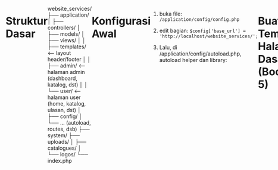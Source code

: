 # Struktur Dasar

website_services/
├── application/
│ ├── controllers/
│ ├── models/
│ ├── views/
│ │ ├── templates/ <-- layout header/footer
│ │ ├── admin/ <-- halaman admin (dashboard, katalog, dst)
│ │ └── user/ <-- halaman user (home, katalog, ulasan, dst)
│ ├── config/
│ └── ... (autoload, routes, dsb)
├── system/
├── uploads/
│ ├── catalogues/
│ └── logos/
└── index.php

# Konfigurasi Awal

1. buka file:
   `/application/config/config.php`

2. edit bagian:
   `$config['base_url'] = 'http://localhost/website_services/';`

3. Lalu, di /application/config/autoload.php, autoload helper dan library:

```
$autoload['libraries'] = array('database', 'session');
$autoload['helper'] = array('url', 'form');

```

# Buat Template Halaman Dasar (Bootstrap 5)

1. application/views/templates/header.php

<!DOCTYPE html>
<html lang="en">
<head>
  <meta charset="UTF-8">
  <title><?= $title ?? 'Jasa Website' ?></title>
  <link href="https://cdn.jsdelivr.net/npm/bootstrap@5.3.0/dist/css/bootstrap.min.css" rel="stylesheet">
</head>
<body>
<nav class="navbar navbar-expand-lg navbar-dark bg-dark">
  <div class="container">
    <a class="navbar-brand" href="<?= base_url() ?>">Jasa Website</a>
  </div>
</nav>
<div class="container mt-4">

2. application/views/templates/footer.php

</div> <!-- end container -->
<footer class="bg-light text-center p-3 mt-5">
  <small>&copy; <?= date('Y') ?> Jasa Website</small>
</footer>
<script src="https://cdn.jsdelivr.net/npm/bootstrap@5.3.0/dist/js/bootstrap.bundle.min.js"></script>
</body>
</html>

# Buat Controller Awal & Landing Page

1. application/controllers/User.php:

<?php
defined('BASEPATH') OR exit('No direct script access allowed');

class User extends CI_Controller {

  public function index() {
    $data['title'] = 'Beranda';
    $this->load->view('templates/header', $data);
    $this->load->view('user/home');
    $this->load->view('templates/footer');
  }
}

2. application/views/user/home.php:

<h1 class="text-center">Pembuatan Website Profesional</h1>
<div class="row text-center mt-4">
  <div class="col-md-4"><div class="border p-3">Katalog 1</div></div>
  <div class="col-md-4"><div class="border p-3">Katalog 2</div></div>
  <div class="col-md-4"><div class="border p-3">Katalog 3</div></div>
</div>

# Setting database

1. buka /application/config/database.php:

```$db['default'] = array(
    'dsn'   => '',
    'hostname' => 'localhost',
    'username' => 'root',
    'password' => '',                 // XAMPP default biasanya kosong
    'database' => 'jasa_website',     // ← ganti dengan nama database kamu
    'dbdriver' => 'mysqli',
    'dbprefix' => '',
    'pconnect' => FALSE,
    'db_debug' => (ENVIRONMENT !== 'production'),
    ...
);

```
# Routing halaman awal

1. Buka: /application/config/routes.php:
```
$route['default_controller'] = 'user';
```
# Halaman Login Admin

Admin bisa login menggunakan username & password
Hanya admin yang bisa mengakses halaman dashboard
Data login disimpan di tabel tb_users

## Buat view form login
application/views/auth/login.php:

<div class="row justify-content-center">
  <div class="col-md-4">
    <h3 class="text-center">Login Admin</h3>
    <?php if ($this->session->flashdata('error')): ?>

      <div class="alert alert-danger"><?= $this->session->flashdata('error') ?></div>
    <?php endif; ?>
    <form method="post" action="<?= base_url('auth/login') ?>">
      <div class="mb-3">
        <label for="username">Username</label>
        <input type="text" class="form-control" name="username" required>
      </div>
      <div class="mb-3">
        <label for="password">Password</label>
        <input type="password" class="form-control" name="password" required>
      </div>
      <button type="submit" class="btn btn-primary w-100">Login</button>
    </form>

  </div>
</div>

## Buatk controller auth.php

application/controllers/Auth.php:

<?php
defined('BASEPATH') OR exit('No direct script access allowed');

class Auth extends CI_Controller {

  public function __construct() {
    parent::__construct();
    $this->load->model('User_model');
    $this->load->library('session');
  }

  public function index() {
    $this->load->view('templates/header', ['title' => 'Login']);
    $this->load->view('auth/login');
    $this->load->view('templates/footer');
  }

  public function login() {
    $username = $this->input->post('username');
    $password = $this->input->post('password');
    $user = $this->User_model->get_by_username($username);

    if ($user && password_verify($password, $user->password)) {
      $this->session->set_userdata('user_id', $user->user_id);
      redirect('admin');
    } else {
      $this->session->set_flashdata('error', 'Username atau Password salah!');
      redirect('auth');
    }
  }

  public function logout() {
    $this->session->sess_destroy();
    redirect('auth');
  }
}

## buat model user_model.php
application/models/User_model.php:

<?php
defined('BASEPATH') OR exit('No direct script access allowed');

class User_model extends CI_Model {

  public function get_by_username($username) {
    return $this->db->get_where('tb_users', ['username' => $username])->row();
  }
}


## tambahkan admin dummy ke database
Buka phpMyAdmin, jalankan query ini:

INSERT INTO tb_users (username, password)
VALUES ('admin', '$2y$10$GpZKcLskHZutTD5boIRfV.CraV.rEB53erVrxCjVR59dJD72HJ82G'); 

Password-nya adalah: admin123
(Dienkripsi dengan password_hash())

## routing

application/config/routes.php:
Tambahkan ini:

$route['login'] = 'auth/index';
$route['logout'] = 'auth/logout';


## hasil
Buka http://localhost/website_services/login

Masukkan:
Username: admin
Password: admin123
>> akan error kalau .htaccess nya belumm dibuat :http://localhost/website_services/index.php/login

## hilangkan index.php

1. bikin file di root folder : .htaccess

2. isi dengan :

RewriteEngine On
RewriteBase /website_services/
RewriteCond %{REQUEST_FILENAME} !-f
RewriteCond %{REQUEST_FILENAME} !-d
RewriteRule ^(.*)$ index.php/$1 [L]


3. edit file application/config/config.php:

cari baris : 
$config['index_page'] = 'index.php';

ubah:
$config['index_page'] = '';


4. Pastikan Apache mod_rewrite Aktif
Buka XAMPP → Config (Apache) → httpd.conf

Pastikan baris berikut tidak dikomentari (tidak ada # di depannya):
LoadModule rewrite_module modules/mod_rewrite.so

Simpan file dan restart Apache dari XAMPP Control Panel


# masalah login salah password

1. bikin file hash.php di root folder isi hash.php:

<?php
echo password_hash('admin123', PASSWORD_DEFAULT);

2. jalankan : http://localhost/website_services/hash.php

3. kemudian masukkan copy hasil nya dan edit password di table mysql


# halaman dashboard admin

Sidebar kiri: navigasi admin (Dashboard, Katalog, Pesanan, Laporan, Ulasan)
Ringkasan pesanan selesai & pendapatan bulan ini
(opsional nanti) Chart statistik sederhana

## struktur folder
application/
├── controllers/
│   └── Admin.php
├── views/
│   ├── admin/
│   │   └── dashboard.php
│   ├── templates/
│   │   ├── admin_header.php
│   │   └── admin_footer.php

## buat template header admin
application/views/templates/admin_header.php:

<!DOCTYPE html>
<html lang="en">
<head>
  <meta charset="UTF-8">
  <title><?= $title ?? 'Admin Dashboard' ?></title>
  <link href="https://cdn.jsdelivr.net/npm/bootstrap@5.3.0/dist/css/bootstrap.min.css" rel="stylesheet">
  <style>
    body {
      display: flex;
    }
    aside {
      width: 220px;
      min-height: 100vh;
      background: #f8f9fa;
    }
    main {
      flex: 1;
      padding: 20px;
    }
    .nav-link.active {
      font-weight: bold;
      color: #0d6efd !important;
    }
  </style>
</head>
<body>
  <aside class="p-3">
    <h4>Admin Panel</h4>
    <nav class="nav flex-column">
      <a class="nav-link <?= uri_string() == 'admin' ? 'active' : '' ?>" href="<?= base_url('admin') ?>">Dashboard</a>
      <a class="nav-link" href="#">Katalog</a>
      <a class="nav-link" href="#">Pesanan</a>
      <a class="nav-link" href="#">Laporan</a>
      <a class="nav-link" href="#">Ulasan</a>
      <a class="nav-link text-danger" href="<?= base_url('logout') ?>">Logout</a>
    </nav>
  </aside>
  <main>

## buat template footer admin

application/views/templates/admin_footer.php:

  </main>
  <script src="https://cdn.jsdelivr.net/npm/bootstrap@5.3.0/dist/js/bootstrap.bundle.min.js"></script>
</body>
</html>

## buat controller Admin.php

application/controllers/Admin.php:

<?php
defined('BASEPATH') OR exit('No direct script access allowed');

class Admin extends CI_Controller {

  public function __construct() {
    parent::__construct();
    if (!$this->session->userdata('user_id')) {
      redirect('login');
    }

    $this->load->database();
  }

  public function index() {
    // Jumlah pesanan selesai bulan ini
    $this->db->where('status', 'completed');
    $this->db->where('MONTH(created_at)', date('m'));
    $this->db->where('YEAR(created_at)', date('Y'));
    $pesanan_selesai = $this->db->count_all_results('tb_orders');

    // Total pendapatan bulan ini
    $this->db->select_sum('tb_catalogues.price');
    $this->db->from('tb_orders');
    $this->db->join('tb_catalogues', 'tb_catalogues.catalogue_id = tb_orders.catalogue_id');
    $this->db->where('tb_orders.status', 'completed');
    $this->db->where('MONTH(tb_orders.created_at)', date('m'));
    $this->db->where('YEAR(tb_orders.created_at)', date('Y'));
    $result = $this->db->get()->row();

    $pendapatan = $result->price ?? 0;

    $data['title'] = 'Dashboard Admin';
    $data['pesanan_selesai'] = $pesanan_selesai;
    $data['pendapatan'] = $pendapatan;

    $this->load->view('templates/admin_header', $data);
    $this->load->view('admin/dashboard', $data);
    $this->load->view('templates/admin_footer');
  }
}

## buat view dashboard.php
application/views/admin/dashboard.php:

<h2>Ringkasan dan Statistik Pesanan</h2>

<div class="row my-4">
  <div class="col-md-6">
    <div class="bg-primary text-white p-4 rounded">
      <h5>Pesanan Selesai Bulan Ini</h5>
      <h2><?= $pesanan_selesai ?></h2>

    </div>

  </div>
  <div class="col-md-6">
    <div class="bg-success text-white p-4 rounded">
      <h5>Total Pendapatan Bulan Ini</h5>
      <h2>Rp <?= number_format($pendapatan, 0, ',', '.') ?></h2>
    </div>
  </div>
</div>

## hasil

akses: http://localhost/website_services/admin

# fitur CRUD katalog admin

Admin dapat:

Melihat daftar katalog jasa
Menambah katalog
Mengedit katalog
Menghapus katalog

## struktur folder:

application/
├── controllers/
│ └── Catalogue.php ← controller CRUD katalog
├── models/
│ └── Catalogue_model.php ← model untuk akses db
├── views/
│ └── admin/
│ ├── katalog_list.php ← daftar katalog
│ └── katalog_form.php ← form tambah/edit katalog

## buat model Catalogue_model.php

application/models/Catalogue_model.php:

<?php
defined('BASEPATH') OR exit('No direct script access allowed');

class Catalogue_model extends CI_Model {

  public function get_all() {
    return $this->db->order_by('created_at', 'DESC')->get('tb_catalogues')->result();
  }

  public function get($id) {
    return $this->db->get_where('tb_catalogues', ['catalogue_id' => $id])->row();
  }

  public function insert($data) {
    return $this->db->insert('tb_catalogues', $data);
  }

  public function update($id, $data) {
    return $this->db->where('catalogue_id', $id)->update('tb_catalogues', $data);
  }

  public function delete($id) {
    return $this->db->delete('tb_catalogues', ['catalogue_id' => $id]);
  }
}

## buat controller Catalogue.php
application/controllers/Catalogue.php:

<?php
defined('BASEPATH') OR exit('No direct script access allowed');

class Catalogue extends CI_Controller {

  public function __construct() {
    parent::__construct();
    if (!$this->session->userdata('user_id')) {
      redirect('login');
    }
    $this->load->model('Catalogue_model');
  }

  public function index() {
    $data['title'] = 'Kelola Katalog';
    $data['catalogues'] = $this->Catalogue_model->get_all();
    $this->load->view('templates/admin_header', $data);
    $this->load->view('admin/katalog_list', $data);
    $this->load->view('templates/admin_footer');
  }

  public function create() {
    $data['title'] = 'Tambah Katalog';
    if ($this->input->post()) {
      $insert = [
        'package_name' => $this->input->post('package_name'),
        'categories'   => $this->input->post('categories'),
        'description'  => $this->input->post('description'),
        'price'        => $this->input->post('price'),
        'status_publish' => $this->input->post('status_publish'),
        'created_at'   => date('Y-m-d H:i:s')
      ];
      $this->Catalogue_model->insert($insert);
      redirect('catalogue');
    }
    $this->load->view('templates/admin_header', $data);
    $this->load->view('admin/katalog_form');
    $this->load->view('templates/admin_footer');
  }

  public function edit($id) {
    $data['title'] = 'Edit Katalog';
    $data['katalog'] = $this->Catalogue_model->get($id);
    if ($this->input->post()) {
      $update = [
        'package_name' => $this->input->post('package_name'),
        'categories'   => $this->input->post('categories'),
        'description'  => $this->input->post('description'),
        'price'        => $this->input->post('price'),
        'status_publish' => $this->input->post('status_publish'),
      ];
      $this->Catalogue_model->update($id, $update);
      redirect('catalogue');
    }
    $this->load->view('templates/admin_header', $data);
    $this->load->view('admin/katalog_form', $data);
    $this->load->view('templates/admin_footer');
  }

  public function delete($id) {
    $this->Catalogue_model->delete($id);
    redirect('catalogue');
  }
}

## buat view katalog_list.php
application/views/admin/katalog_list.php:

<h3>Daftar Katalog</h3>
<a href="<?= base_url('catalogue/create') ?>" class="btn btn-primary mb-3">Tambah Katalog</a>
<table class="table table-bordered">
  <thead>
    <tr>
      <th>#</th>
      <th>Nama Paket</th>
      <th>Kategori</th>
      <th>Harga</th>
      <th>Status</th>
      <th>Aksi</th>
    </tr>
  </thead>
  <tbody>
    <?php $no=1; foreach($catalogues as $row): ?>
    <tr>
      <td><?= $no++ ?></td>
      <td><?= $row->package_name ?></td>
      <td><?= $row->categories ?></td>
      <td>Rp <?= number_format($row->price, 0, ',', '.') ?></td>
      <td><?= $row->status_publish ?></td>
      <td>
        <a href="<?= base_url('catalogue/edit/'.$row->catalogue_id) ?>" class="btn btn-sm btn-warning">Edit</a>
        <a href="<?= base_url('catalogue/delete/'.$row->catalogue_id) ?>" class="btn btn-sm btn-danger" onclick="return confirm('Hapus katalog ini?')">Hapus</a>
      </td>
    </tr>
    <?php endforeach ?>
  </tbody>
</table>

## view kalatog_form.php

application/views/admin/katalog_form.php:

<h3><?= $title ?></h3>
<form method="post">
  <div class="mb-3">
    <label>Nama Paket</label>
    <input type="text" name="package_name" class="form-control" required value="<?= $katalog->package_name ?? '' ?>">
  </div>
  <div class="mb-3">
    <label>Kategori</label>
    <select name="categories" class="form-control" required>
      <option value="Toko Online" <?= (isset($katalog) && $katalog->categories == 'Toko Online') ? 'selected' : '' ?>>Toko Online</option>
      <option value="Perusahaan" <?= (isset($katalog) && $katalog->categories == 'Perusahaan') ? 'selected' : '' ?>>Perusahaan</option>
      <option value="Custom" <?= (isset($katalog) && $katalog->categories == 'Custom') ? 'selected' : '' ?>>Custom</option>
    </select>
  </div>
  <div class="mb-3">
    <label>Deskripsi</label>
    <textarea name="description" class="form-control"><?= $katalog->description ?? '' ?></textarea>
  </div>
  <div class="mb-3">
    <label>Harga</label>
    <input type="number" name="price" class="form-control" required value="<?= $katalog->price ?? '' ?>">
  </div>
  <div class="mb-3">
    <label>Status Publish</label>
    <select name="status_publish" class="form-control" required>
      <option value="Y" <?= (isset($katalog) && $katalog->status_publish == 'Y') ? 'selected' : '' ?>>Y</option>
      <option value="N" <?= (isset($katalog) && $katalog->status_publish == 'N') ? 'selected' : '' ?>>N</option>
    </select>
  </div>
  <button class="btn btn-success">Simpan</button>
</form>

## testing

Akses: http://localhost/website_services/catalogue
Tambah, edit, hapus katalog
Data langsung masuk ke tabel tb_catalogues

# menambahkan dropdown kategori agar lebih bervariasi

## ubah struktur ENUM di tb_catalogue

jalan di SQL di phpMyAdmin:

ALTER TABLE tb_catalogues
MODIFY categories ENUM(
'Toko online (e-Commerce)',
'Company Profile',
'Personal Profile Website',
'Wedding',
'Web3 / Blockchain Project',
'Blog / Artikel Pribadi',
'Landing Page',
'Portfolio',
'Kursus Online (e-Learning)',
'Custom'
) NOT NULL;

## Update katalog_form.php

Ganti bagian dropdown <select name="categories"> menjadi:

<div class="mb-3">
  <label>Kategori</label>
  <select name="categories" class="form-control" required>
    <?php
      $opsi = [
        'Toko online (e-Commerce)',
        'Company Profile',
        'Personal Profile Website',
        'Wedding',
        'Web3 / Blockchain Project',
        'Blog / Artikel Pribadi',
        'Landing Page',
        'Portfolio',
        'Kursus Online (e-Learning)',
        'Custom'
      ];
      foreach ($opsi as $kategori) {
        $selected = (isset($katalog) && $katalog->categories == $kategori) ? 'selected' : '';
        echo "<option value=\"$kategori\" $selected>$kategori</option>";
      }
    ?>
  </select>
</div>

# Fitur Form Pemesanan

Mengisi form pemesanan (nama, email, nomor HP, paket, deskripsi, logo opsional)
Data masuk ke tabel tb_orders
File logo disimpan ke folder uploads/logos/

## struktur folder

application/
├── controllers/
│ └── Order.php ← controller untuk form pemesanan
├── models/
│ └── Order_model.php ← model untuk simpan data order
├── views/
│ └── user/
│ └── order_form.php ← halaman form pemesanan
uploads/
└── logos/ ← tempat simpan file logo (sudah ada)

## buat application/models/Order_model.php:

<?php
defined('BASEPATH') OR exit('No direct script access allowed');

class Order_model extends CI_Model {

  public function insert($data) {
    return $this->db->insert('tb_orders', $data);
  }
}

## buat application/controllers/Order.php:

<?php
defined('BASEPATH') OR exit('No direct script access allowed');

class Order extends CI_Controller {

  public function __construct() {
    parent::__construct();
    $this->load->model('Order_model');
    $this->load->database();
    $this->load->helper(['form', 'url']);
  }

  public function create() {
    $data['title'] = 'Form Pemesanan';
    $data['catalogues'] = $this->db->where('status_publish', 'Y')->get('tb_catalogues')->result();
    $this->load->view('templates/header', $data);
    $this->load->view('user/order_form', $data);
    $this->load->view('templates/footer');
  }

  public function store() {
    $logo_name = null;

    // Upload logo jika ada
    if ($_FILES['logo']['name']) {
      $config['upload_path']   = './uploads/logos/';
      $config['allowed_types'] = 'jpg|jpeg|png';
      $config['max_size']      = 2048;
      $config['file_name']     = time().'_'.$_FILES['logo']['name'];

      $this->load->library('upload', $config);

      if ($this->upload->do_upload('logo')) {
        $logo_name = $this->upload->data('file_name');
      } else {
        $this->session->set_flashdata('error', $this->upload->display_errors());
        redirect('order/create');
      }
    }

    $data = [
      'catalogue_id'   => $this->input->post('catalogue_id'),
      'name'           => $this->input->post('name'),
      'email'          => $this->input->post('email'),
      'phone_number'   => $this->input->post('phone_number'),
      'project_deadline' => $this->input->post('project_deadline'),
      'logo'           => $logo_name,
      'status'         => 'requested',
      'created_at'     => date('Y-m-d H:i:s')
    ];

    $this->Order_model->insert($data);
    $this->session->set_flashdata('success', 'Pemesanan berhasil dikirim!');
    redirect('order/create');
  }
}

## buat application/views/user/order_form.php:

<h2>Form Pemesanan</h2>

<?php if ($this->session->flashdata('success')): ?>
  <div class="alert alert-success"><?= $this->session->flashdata('success') ?></div>
<?php elseif ($this->session->flashdata('error')): ?>
  <div class="alert alert-danger"><?= $this->session->flashdata('error') ?></div>
<?php endif; ?>

<form method="post" action="<?= base_url('order/store') ?>" enctype="multipart/form-data">
  <div class="mb-3">
    <label>Nama</label>
    <input type="text" name="name" class="form-control" required>
  </div>
  <div class="mb-3">
    <label>Email</label>
    <input type="email" name="email" class="form-control" required>
  </div>
  <div class="mb-3">
    <label>No HP</label>
    <input type="text" name="phone_number" class="form-control" required>
  </div>
  <div class="mb-3">
    <label>Pilihan Paket</label>
    <select name="catalogue_id" class="form-control" required>
      <option value="">-- Pilih Paket --</option>
      <?php foreach ($catalogues as $row): ?>
        <option value="<?= $row->catalogue_id ?>"><?= $row->package_name ?> - Rp <?= number_format($row->price,0,',','.') ?></option>
      <?php endforeach ?>
    </select>
  </div>
  <div class="mb-3">
    <label>Deadline Proyek</label>
    <input type="date" name="project_deadline" class="form-control" required>
  </div>
  <div class="mb-3">
    <label>Logo (Opsional)</label>
    <input type="file" name="logo" class="form-control">
  </div>
  <button type="submit" class="btn btn-success">Kirim Pemesanan</button>
</form>

## tambahkan routing

application/config/routes.php:

$route['order/create'] = 'order/create';
$route['order/store'] = 'order/store';

## testing

http://localhost/website_services/order/create

✅ Isi form
✅ Pilih paket
✅ Submit
✅ Cek tabel tb_orders di phpMyAdmin
✅ Cek folder /uploads/logos/ untuk logo yang terupload

# fitur daftar pemesanan - admin

Admin dapat:

Melihat semua pesanan dari pengguna
Mengetahui status (requested, approved, completed, rejected)
Melihat info paket, nama pemesan, deadline, dan logo (jika ada)
Mengubah status pesanan (edit status)

## struktur folder

application/
├── controllers/
│ └── OrderAdmin.php ← controller khusus admin
├── views/
│ └── admin/
│ └── pesanan_list.php ← halaman daftar pesanan

## buat controller application/controllers/OrderAdmin.php:

<?php
defined('BASEPATH') OR exit('No direct script access allowed');

class OrderAdmin extends CI_Controller {

  public function __construct() {
    parent::__construct();
    if (!$this->session->userdata('user_id')) {
      redirect('login');
    }
    $this->load->database();
  }

  public function index() {
    $this->db->select('tb_orders.*, tb_catalogues.package_name');
    $this->db->from('tb_orders');
    $this->db->join('tb_catalogues', 'tb_orders.catalogue_id = tb_catalogues.catalogue_id');
    $this->db->order_by('tb_orders.created_at', 'DESC');
    $data['orders'] = $this->db->get()->result();

    $data['title'] = 'Daftar Pesanan';
    $this->load->view('templates/admin_header', $data);
    $this->load->view('admin/pesanan_list', $data);
    $this->load->view('templates/admin_footer');
  }

  public function update_status($id) {
    $status = $this->input->post('status');
    $this->db->where('order_id', $id)->update('tb_orders', ['status' => $status]);
    redirect('orderadmin');
  }
}


## buat view application/views/admin/pesanan_list.php:

<h3>Daftar Pesanan</h3>

<table class="table table-bordered">
  <thead>
    <tr>
      <th>Nama</th>
      <th>Email</th>
      <th>No HP</th>
      <th>Paket</th>
      <th>Deadline</th>
      <th>Logo</th>
      <th>Status</th>
      <th>Aksi</th>
    </tr>
  </thead>
  <tbody>
    <?php foreach ($orders as $row): ?>

    <tr>
      <td><?= $row->name ?></td>
      <td><?= $row->email ?></td>
      <td><?= $row->phone_number ?></td>
      <td><?= $row->package_name ?></td>
      <td><?= $row->project_deadline ?></td>
      <td>
        <?php if ($row->logo): ?>
          <a href="<?= base_url('uploads/logos/'.$row->logo) ?>" target="_blank">Lihat</a>
        <?php else: ?>
          -
        <?php endif ?>
      </td>
      <td><strong><?= strtoupper($row->status) ?></strong></td>
      <td>
        <form method="post" action="<?= base_url('orderadmin/update_status/'.$row->order_id) ?>" class="d-flex">
          <select name="status" class="form-select form-select-sm me-2">
            <option value="requested" <?= $row->status == 'requested' ? 'selected' : '' ?>>Requested</option>
            <option value="approved" <?= $row->status == 'approved' ? 'selected' : '' ?>>Approved</option>
            <option value="completed" <?= $row->status == 'completed' ? 'selected' : '' ?>>Completed</option>
            <option value="rejected" <?= $row->status == 'rejected' ? 'selected' : '' ?>>Rejected</option>
          </select>
          <button class="btn btn-sm btn-primary">Update</button>
        </form>
      </td>
    </tr>
    <?php endforeach ?>

  </tbody>
</table>

## tambahkan routing application/config/routes.php:

$route['orderadmin'] = 'orderadmin/index';
$route['orderadmin/update_status/(:num)'] = 'orderadmin/update_status/$1';

## testing

http://localhost/website_services/orderadmin

🟢 Tampil daftar pesanan
🟢 Klik dropdown status → pilih → klik Update
🟢 Perubahan langsung tersimpan ke tb_orders

# Fitur Ulasan User

Pengguna bisa mengirimkan ulasan + rating
Ulasan disimpan di tb_reviews dengan status is_approved = 'N'
Admin bisa melihat dan menyetujui (Y) agar ulasan tampil ke publik

## struktur folder

application/
├── controllers/
│ ├── Review.php ← form user
│ └── ReviewAdmin.php ← moderasi admin
├── models/
│ └── Review_model.php ← akses ke tb_reviews
├── views/
│ ├── user/
│ │ └── review_form.php ← form tambah ulasan
│ └── admin/
│ └── review_list.php ← daftar ulasan untuk admin

## buat model application/models/Review_model.php:

<?php
defined('BASEPATH') OR exit('No direct script access allowed');

class Review_model extends CI_Model {

  public function insert($data) {
    return $this->db->insert('tb_reviews', $data);
  }

  public function get_all() {
    $this->db->select('r.*, o.name AS pemesan, c.package_name');
    $this->db->from('tb_reviews r');
    $this->db->join('tb_orders o', 'o.order_id = r.order_id');
    $this->db->join('tb_catalogues c', 'c.catalogue_id = o.catalogue_id');
    $this->db->order_by('r.created_at', 'DESC');
    return $this->db->get()->result();
  }

  public function approve($id) {
    return $this->db->where('review_id', $id)->update('tb_reviews', ['is_approved' => 'Y']);
  }
}

## buat controller application/controllers/Review.php:

<?php
defined('BASEPATH') OR exit('No direct script access allowed');

class Review extends CI_Controller {

  public function __construct() {
    parent::__construct();
    $this->load->model('Review_model');
    $this->load->database();
  }

  public function create() {
    $data['title'] = 'Form Ulasan';
    $data['orders'] = $this->db->get_where('tb_orders', ['status' => 'completed'])->result(); // hanya yang selesai

    $this->load->view('templates/header', $data);
    $this->load->view('user/review_form', $data);
    $this->load->view('templates/footer');
  }

  public function store() {
    $data = [
      'order_id'    => $this->input->post('order_id'),
      'name'        => $this->input->post('name'),
      'rating'      => $this->input->post('rating'),
      'comment'     => $this->input->post('comment'),
      'is_approved' => 'N',
      'created_at'  => date('Y-m-d H:i:s')
    ];

    $this->Review_model->insert($data);
    $this->session->set_flashdata('success', 'Ulasan berhasil dikirim dan menunggu persetujuan admin.');
    redirect('review/create');
  }
}

## buat view application/views/user/review_form.php:

<h2>Form Ulasan</h2>

<?php if ($this->session->flashdata('success')): ?>
  <div class="alert alert-success"><?= $this->session->flashdata('success') ?></div>
<?php endif; ?>

<form method="post" action="<?= base_url('review/store') ?>">
  <div class="mb-3">
    <label>Nama Anda</label>
    <input type="text" name="name" class="form-control" required>
  </div>
  <div class="mb-3">
    <label>Pilih Pesanan</label>
    <select name="order_id" class="form-control" required>
      <option value="">-- Pilih Paket --</option>
      <?php foreach ($orders as $o): ?>
        <option value="<?= $o->order_id ?>"><?= $o->name ?> - <?= $o->project_deadline ?></option>
      <?php endforeach ?>
    </select>
  </div>
  <div class="mb-3">
    <label>Rating (1 - 5)</label>
    <input type="number" name="rating" min="1" max="5" class="form-control" required>
  </div>
  <div class="mb-3">
    <label>Ulasan</label>
    <textarea name="comment" class="form-control" required></textarea>
  </div>
  <button class="btn btn-primary">Kirim Ulasan</button>
</form>

## buat controller application/controllers/ReviewAdmin.php:

<?php
defined('BASEPATH') OR exit('No direct script access allowed');

class ReviewAdmin extends CI_Controller {

  public function __construct() {
    parent::__construct();
    if (!$this->session->userdata('user_id')) {
      redirect('login');
    }
    $this->load->model('Review_model');
  }

  public function index() {
    $data['title'] = 'Moderasi Ulasan';
    $data['reviews'] = $this->Review_model->get_all();

    $this->load->view('templates/admin_header', $data);
    $this->load->view('admin/review_list', $data);
    $this->load->view('templates/admin_footer');
  }

  public function approve($id) {
    $this->Review_model->approve($id);
    redirect('reviewadmin');
  }
}

## buat view application/views/admin/review_list.php:
<h3>Moderasi Ulasan</h3>

<table class="table table-bordered">
  <thead>
    <tr>
      <th>Nama</th>
      <th>Paket</th>
      <th>Rating</th>
      <th>Ulasan</th>
      <th>Status</th>
      <th>Aksi</th>
    </tr>
  </thead>
  <tbody>
    <?php foreach ($reviews as $r): ?>

    <tr>
      <td><?= $r->name ?></td>
      <td><?= $r->package_name ?></td>
      <td><?= $r->rating ?></td>
      <td><?= $r->comment ?></td>
      <td><?= $r->is_approved == 'Y' ? 'Disetujui' : 'Menunggu' ?></td>
      <td>
        <?php if ($r->is_approved == 'N'): ?>
          <a href="<?= base_url('reviewadmin/approve/'.$r->review_id) ?>" class="btn btn-sm btn-success">Setujui</a>
        <?php else: ?>
          <span class="text-success">✔</span>
        <?php endif ?>
      </td>
    </tr>
    <?php endforeach ?>

  </tbody>
</table>

## tambah routing application/config/routes.php:

$route['review/create'] = 'review/create';
$route['review/store'] = 'review/store';
$route['reviewadmin']   = 'reviewadmin/index';
$route['reviewadmin/approve/(:num)'] = 'reviewadmin/approve/$1';

## testing

Buka: http://localhost/website_services/review/create → isi form → kirim
Buka: http://localhost/website_services/reviewadmin → lihat ulasan → klik “Setujui”

Jika berhasil:

✅ Ulasan tersimpan
✅ Admin bisa menyetujui
✅ Disiapkan untuk ditampilkan ke halaman user (fitur berikutnya)

# menampilkan ulasan di LP

## strukrur folder

application/
├── controllers/
│ └── User.php ← controller landing page
├── views/
│ └── user/
│ └── home.php ← landing page user

## menambahkan query review di controller

$this->load->model('Review_model');
$data['reviews'] = $this->Review_model->get_approved();

JADI:
public function index() {
$data['title'] = 'Beranda';
$this->load->model('Review_model');
$data['reviews'] = $this->Review_model->get_approved();

        $this->load->view('templates/header', $data);
        $this->load->view('user/home');
        $this->load->view('templates/footer');
    }

## Tambahkan Fungsi get_approved() di Review_model

di paling bawah :
public function get_approved() {
$this->db->select('r.name, r.rating, r.comment');
$this->db->from('tb_reviews r');
$this->db->where('is_approved', 'Y');
$this->db->order_by('created_at', 'DESC');
return $this->db->get()->result();
}

## Tambahkan Kode Ulasan di View home.php

Tambahkan di bagian bawah landing page:

<h3 class="mt-5">Ulasan Pengguna</h3>
<div class="row">
  <?php foreach ($reviews as $review): ?>
    <div class="col-md-4">
      <div class="border p-3 mb-3 rounded shadow-sm">
        <strong><?= $review->name ?></strong><br>
        Rating: <?= str_repeat('⭐', $review->rating) ?><br>
        <p><?= $review->comment ?></p>
      </div>
    </div>
  <?php endforeach; ?>
</div>

## testing

http://localhost/website_services/

# upload dan tampilkan gambar katalog

Admin bisa upload gambar saat tambah/edit katalog
Gambar disimpan di uploads/catalogue/
Gambar tampil di halaman katalog pengguna

## stuktur folder yang digunakna

application/
├── controllers/
│ └── Catalogue.php
├── views/
│ ├── admin/katalog_form.php ← tambah upload
│ └── user/katalog.php ← tampilkan gambar katalog
uploads/
└── catalogue/ ← folder simpan gambar katalog

## Perbarui Controller Catalogue.php → Tambah Upload Gambar

📍 Method create() dan edit():
Tambahkan di dalam if ($this->input->post()):

$config['upload_path']   = './uploads/catalogue/';
$config['allowed_types'] = 'jpg|jpeg|png';
$config['max_size']      = 2048;
$config['file_name'] = time() . '\_' . $\_FILES['image']['name'];

$this->load->library('upload', $config);

$image = null;
if (!empty($\_FILES['image']['name'])) {
if ($this->upload->do_upload('image')) {
$image = $this->upload->data('file_name');
} else {
$this->session->set_flashdata('error', $this->upload->display_errors());
redirect(current_url());
}
}

Lalu tambahkan image ke data $insert atau $update:
di method create setelah baris data $insert = []

if ($image) $insert['image'] = $image;
if ($image) $update['image'] = $image;

## Perbarui Form View katalog_form.php

📄 application/views/admin/katalog_form.php
Tambahkan enctype dan field upload:

<form method="post" enctype="multipart/form-data">

tambahkan input:

<div class="mb-3">
  <label>Gambar (opsional)</label>
  <input type="file" name="image" class="form-control">
  <?php if (isset($katalog->image) && $katalog->image): ?>
    <img src="<?= base_url('uploads/catalogue/'.$katalog->image) ?>" alt="gambar" width="120" class="mt-2">
  <?php endif ?>
</div>

## Tampilkan Gambar di Halaman Katalog Pengguna

📄 application/views/user/katalog.php
Di dalam loop daftar katalog:

<h2>Daftar Katalog</h2>

<div class="row">
  <?php foreach ($catalogues as $k): ?>
    <div class="col-md-4">
      <div class="card mb-3">
        <?php if ($k->image): ?>
          <img src="<?= base_url('uploads/catalogue/'.$k->image) ?>" class="card-img-top" alt="<?= $k->package_name ?>">
        <?php endif ?>
        <div class="card-body">
          <h5 class="card-title"><?= $k->package_name ?></h5>
          <p><?= $k->description ?></p>
          <p><strong>Rp <?= number_format($k->price, 0, ',', '.') ?></strong></p>
        </div>
      </div>
    </div>
  <?php endforeach; ?>
</div>

✅ PASTIKAN FOLDER UPLOAD
📂 uploads/catalogue/ harus sudah ada dan writeable (chmod 755 / 777 jika perlu)

## tambahkan di controller/User.php:

public function katalog() {
$data['catalogues'] = $this->db->get('tb_catalogues')->result(); // Ambil data katalog
$this->load->view('templates/header');
$this->load->view('user/katalog', $data); // Pastikan data dikirim ke view
$this->load->view('templates/footer');
}

## routing

Pastikan routing di application/config/routes.php sudah ada:

$route['user/katalog'] = 'user/katalog'; // Sesuaikan dengan controller dan method kamu

## testing

Tambah katalog baru → upload gambar → Submit
Cek folder uploads/catalogue/
Lihat halaman katalog user di:
http://localhost/website_services/user/katalog

# fitur laporan penjualan & download laporan untuk admin

Admin bisa melihat rekap pendapatan dan pesanan dalam rentang tanggal tertentu.
Admin bisa mendownload laporan dalam format .csv.

## struktur folder

application/
├── controllers/
│ └── ReportAdmin.php ← controller untuk laporan
├── models/
│ └── Report_model.php ← model untuk query laporan
├── views/
│ └── admin/
│ └── report_list.php ← halaman daftar laporan

## buat model application/models/Report_model.php:

<?php
defined('BASEPATH') OR exit('No direct script access allowed');

class Report_model extends CI_Model {

    public function get_order_report($start_date, $end_date) {
        // Join tb_orders dengan tb_catalogues untuk mendapatkan harga paket
        $this->db->select('tb_orders.order_id, tb_orders.name, tb_catalogues.price, tb_orders.created_at');
        $this->db->from('tb_orders');
        $this->db->join('tb_catalogues', 'tb_orders.catalogue_id = tb_catalogues.catalogue_id');
        $this->db->where('tb_orders.status', 'completed');
        $this->db->where('tb_orders.created_at >=', $start_date);
        $this->db->where('tb_orders.created_at <=', $end_date);
        
        return $this->db->get()->result();
    }      

    public function get_sales_report($start_date, $end_date) {
        $this->db->select('SUM(tb_catalogues.price) AS total_sales, COUNT(tb_orders.order_id) AS total_orders');
        $this->db->from('tb_orders');
        $this->db->join('tb_catalogues', 'tb_orders.catalogue_id = tb_catalogues.catalogue_id');
        $this->db->where('tb_orders.status', 'completed');
        $this->db->where('tb_orders.created_at >=', $start_date);
        $this->db->where('tb_orders.created_at <=', $end_date);
        return $this->db->get()->row();
    }
}

## buat controller application/controllers/ReportAdmin.php:
<?php
defined('BASEPATH') OR exit('No direct script access allowed');

class ReportAdmin extends CI_Controller {

  public function __construct() {
    parent::__construct();
    if (!$this->session->userdata('user_id')) {
      redirect('login');
    }
    $this->load->model('Report_model');
    $this->load->helper('date');
  }

  public function index() {
    $data['title'] = 'Laporan Penjualan';

    // Ambil tanggal mulai dan selesai
    $start_date = $this->input->post('start_date') ? $this->input->post('start_date') : date('Y-m-01');
    $end_date = $this->input->post('end_date') ? $this->input->post('end_date') : date('Y-m-t');

    // Ambil laporan penjualan dan pesanan
    $data['sales_report'] = $this->Report_model->get_sales_report($start_date, $end_date);
    $data['order_report'] = $this->Report_model->get_order_report($start_date, $end_date);
    $data['start_date'] = $start_date;
    $data['end_date'] = $end_date;

    $this->load->view('templates/admin_header', $data);
    $this->load->view('admin/report_list', $data);
    $this->load->view('templates/admin_footer');
  }

  public function download_report() {
    $start_date = $this->input->post('start_date');
    $end_date = $this->input->post('end_date');

    // Ambil laporan pesanan
    $report_data = $this->Report_model->get_order_report($start_date, $end_date);

    // Membuat file CSV
    $filename = 'laporan_penjualan_' . date('YmdHis') . '.csv';
    header('Content-Type: text/csv');
    header('Content-Disposition: attachment; filename="' . $filename . '"');

    $output = fopen('php://output', 'w');
    fputcsv($output, ['Order ID', 'Nama Pemesan', 'Harga', 'Tanggal Pesanan']);
    foreach ($report_data as $row) {
      fputcsv($output, [$row->order_id, $row->name, $row->price, $row->created_at]);
    }
    fclose($output);
    exit();
  }
}

## buat view application/views/admin/report_list.php:
<h3>Laporan Penjualan</h3>

<form method="post" action="<?= base_url('reportadmin') ?>">
  <div class="row">
    <div class="col-md-3">
      <label>Tanggal Mulai</label>
      <input type="date" name="start_date" class="form-control" value="<?= $start_date ?>" required>
    </div>
    <div class="col-md-3">
      <label>Tanggal Selesai</label>
      <input type="date" name="end_date" class="form-control" value="<?= $end_date ?>" required>
    </div>
    <div class="col-md-3">
      <button type="submit" class="btn btn-primary mt-4">Tampilkan Laporan</button>
    </div>
  </div>
</form>

<hr>

<h4>Rekap Penjualan</h4>
<p>Total Pesanan: <?= $sales_report->total_orders ?></p>
<p>Total Pendapatan: Rp <?= number_format($sales_report->total_sales, 0, ',', '.') ?></p>

<hr>

<h4>Daftar Pesanan</h4>
<table class="table table-bordered">
  <thead>
    <tr>
      <th>Order ID</th>
      <th>Nama Pemesan</th>
      <th>Harga</th>
      <th>Tanggal Pesanan</th>
    </tr>
  </thead>
  <tbody>
    <?php foreach ($order_report as $order): ?>
    <tr>
      <td><?= $order->order_id ?></td>
      <td><?= $order->name ?></td>
      <td>Rp <?= number_format($order->price, 0, ',', '.') ?></td>
      <td><?= $order->created_at ?></td>
    </tr>
    <?php endforeach; ?>
  </tbody>
</table>

<hr>

<form method="post" action="<?= base_url('reportadmin/download_report') ?>" class="d-flex">
  <input type="hidden" name="start_date" value="<?= $start_date ?>">
  <input type="hidden" name="end_date" value="<?= $end_date ?>">
  <button type="submit" class="btn btn-success">Download Laporan</button>
</form>

## tambahkan routing application/config/routes.php:

$route['reportadmin'] = 'reportadmin/index';
$route['reportadmin/download_report'] = 'reportadmin/download_report';

## testing

http://localhost/website_services/reportadmin

Pilih rentang tanggal → tampilkan laporan
Coba download laporan (format CSV)
